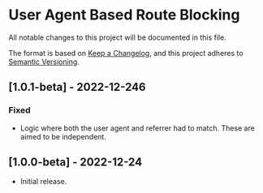 # User Agent Based Route Blocking

All notable changes to this project will be documented in this file.

The format is based on [Keep a Changelog](https://keepachangelog.com/en/1.0.0/),
and this project adheres to [Semantic Versioning](https://semver.org/spec/v2.0.0.html).

## [1.0.1-beta] - 2022-12-246
### Fixed
* Logic where both the user agent and referrer had to match. These are aimed to be independent.

## [1.0.0-beta] - 2022-12-24
* Initial release.